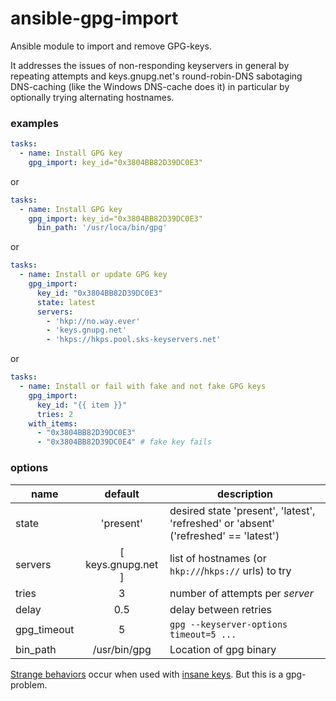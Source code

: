# ansible-gpg-import

Ansible module to import and remove GPG-keys.

It addresses the issues of non-responding keyservers in general by repeating attempts and keys.gnupg.net's round-robin-DNS sabotaging DNS-caching (like the Windows DNS-cache does it) in particular by optionally trying alternating hostnames.

### examples

```YAML
tasks:
  - name: Install GPG key
    gpg_import: key_id="0x3804BB82D39DC0E3"
```
or
```YAML
tasks:
  - name: Install GPG key
    gpg_import: key_id="0x3804BB82D39DC0E3"
      bin_path: '/usr/loca/bin/gpg'
```
or
```YAML
tasks:
  - name: Install or update GPG key
    gpg_import:
      key_id: "0x3804BB82D39DC0E3"
      state: latest
      servers:
        - 'hkp://no.way.ever'
        - 'keys.gnupg.net'
        - 'hkps://hkps.pool.sks-keyservers.net'
```
or
```YAML
tasks:
  - name: Install or fail with fake and not fake GPG keys
    gpg_import:
      key_id: "{{ item }}"
      tries: 2
    with_items:
      - "0x3804BB82D39DC0E3"
      - "0x3804BB82D39DC0E4" # fake key fails
```

### options
name         | default            | description
-------------|:------------------:|-------------
state        | 'present'          | desired state 'present', 'latest', 'refreshed' or 'absent' ('refreshed' == 'latest')
servers      | [ keys.gnupg.net ] | list of hostnames (or `hkp://`/`hkps://` urls) to try
tries        |   3                | number of attempts per *server*
delay        |  0.5               | delay between retries
gpg_timeout  | 5                  | `gpg --keyserver-options timeout=5 ...`
bin_path     | /usr/bin/gpg       | Location of gpg binary

[Strange behaviors](https://gist.github.com/tnt/eedaed9a6cc75130b9cb) occur when used with [insane keys](https://gist.github.com/tnt/70b116c72be11dc3cc66). But this is a gpg-problem.
